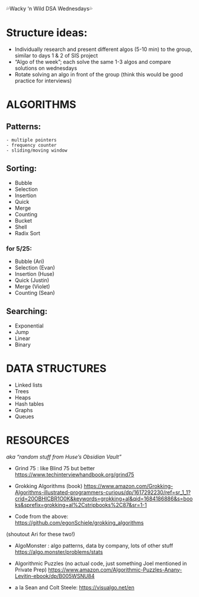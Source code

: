 💦Wacky ‘n Wild DSA Wednesdays💦

# Structure ideas:
- Individually research and present different algos (5-10 min) to the group, similar to days 1 & 2 of SIS project
- “Algo of the week”; each solve the same 1-3 algos and compare solutions on wednesdays
- Rotate solving an algo in front of the group (think this would be good practice for interviews)


# ALGORITHMS

## Patterns:
    - multiple pointers
    - frequency counter
    - sliding/moving window


## Sorting:
- Bubble
- Selection
- Insertion
- Quick
- Merge
- Counting
- Bucket
- Shell
- Radix Sort

### for 5/25:
- Bubble (Ari)
- Selection (Evan)
- Insertion (Huse)
- Quick (Justin)
- Merge (Violet)
- Counting (Sean)


## Searching:
- Exponential
- Jump
- Linear
- Binary


# DATA STRUCTURES

- Linked lists
- Trees
- Heaps
- Hash tables
- Graphs
- Queues

# RESOURCES
*aka “random stuff from Huse’s Obsidian Vault”*

- Grind 75 : like Blind 75 but better
https://www.techinterviewhandbook.org/grind75

- Grokking Algorithms (book)
https://www.amazon.com/Grokking-Algorithms-illustrated-programmers-curious/dp/1617292230/ref=sr_1_1?crid=20OBHICBR1O0K&keywords=grokking+al&qid=1684186886&s=books&sprefix=grokking+al%2Cstripbooks%2C87&sr=1-1

- Code from the above: https://github.com/egonSchiele/grokking_algorithms

(shoutout Ari for these two!)


- AlgoMonster : algo patterns, data by company, lots of other stuff
https://algo.monster/problems/stats


- Algorithmic Puzzles
(no actual code, just something Joel mentioned in Private Prep)
https://www.amazon.com/Algorithmic-Puzzles-Anany-Levitin-ebook/dp/B005WSNU84

- a la Sean and Colt Steele: https://visualgo.net/en
